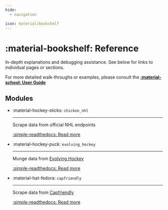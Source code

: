 ```yaml
---
hide:
  - navigation

icon: material/bookshelf
---
```


# :material-bookshelf: **Reference**

In-depth explanations and debugging assistance.
See below for links to individual pages or sections.

For more detailed walk-throughs or examples, please consult the **[:material-school: User Guide](../guide/guide.md)**

## **Modules**

<div class="grid cards" markdown>

-   :material-hockey-sticks: `chicken_nhl`

    ---

    Scrape data from official NHL endpoints

    [:simple-readthedocs: Read more](chicken_nhl/scrape.md)

-   :material-hockey-puck: `evolving_hockey`

    ---

    Munge data from [Evolving Hockey](https://evolving-hockey.com)

    [:simple-readthedocs: Read more](capfriendly/scrape.md)

-   :material-hat-fedora: `capfriendly`

    ---

    Scrape data from [Capfriendly](https://Capfriendly.com)

    [:simple-readthedocs: Read more](capfriendly/scrape.md)

</div>
